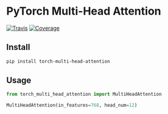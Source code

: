 # PyTorch Multi-Head Attention

[![Travis](https://travis-ci.org/CyberZHG/torch-multi-head-attention.svg)](https://travis-ci.org/CyberZHG/torch-multi-head-attention)
[![Coverage](https://coveralls.io/repos/github/CyberZHG/torch-multi-head-attention/badge.svg?branch=master)](https://coveralls.io/github/CyberZHG/torch-multi-head-attention)

## Install

```bash
pip install torch-multi-head-attention
```

## Usage

```python
from torch_multi_head_attention import MultiHeadAttention

MultiHeadAttention(in_features=768, head_num=12)
```
